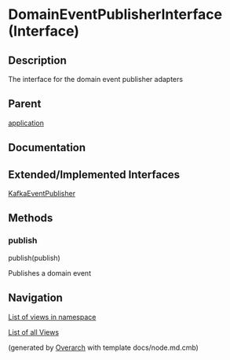 
# DomainEventPublisherInterface (Interface)
## Description
The interface for the domain event publisher adapters

## Parent
[application](../../../../../software-development/architecture/blueprint/clean-architecture/application.md)

## Documentation


## Extended/Implemented Interfaces
[KafkaEventPublisher](../../../../../software-development/architecture/blueprint/clean-architecture/adapter/event-publisher/kafka-event-publisher.md)

## Methods
###  publish
 publish(publish)

Publishes a domain event


## Navigation
[List of views in namespace](./views-in-namespace.md)

[List of all Views](../../../../../views.md)


(generated by [Overarch](https://github.com/soulspace-org/overarch) with template docs/node.md.cmb)

